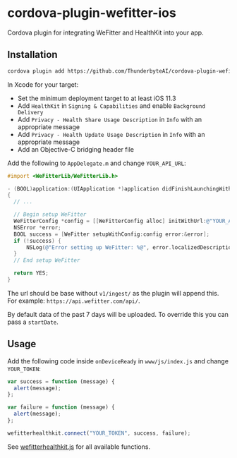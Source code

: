 # cordova-plugin-wefitter-ios

Cordova plugin for integrating WeFitter and HealthKit into your app.

## Installation

```sh
cordova plugin add https://github.com/ThunderbyteAI/cordova-plugin-wefitter-ios.git#v0.0.1
```

In Xcode for your target:

- Set the minimum deployment target to at least iOS 11.3
- Add `HealthKit` in `Signing & Capabilities` and enable `Background Delivery`
- Add `Privacy - Health Share Usage Description` in `Info` with an appropriate message
- Add `Privacy - Health Update Usage Description` in `Info` with an appropriate message
- Add an Objective-C bridging header file

Add the following to `AppDelegate.m` and change `YOUR_API_URL`:

```objective-c
#import <WeFitterLib/WeFitterLib.h>

- (BOOL)application:(UIApplication *)application didFinishLaunchingWithOptions:(NSDictionary *)launchOptions
{
  // ...

  // Begin setup WeFitter
  WeFitterConfig *config = [[WeFitterConfig alloc] initWithUrl:@"YOUR_API_URL" clientId:@"" clientSecret:@"" startDate:nil];
  NSError *error;
  BOOL success = [WeFitter setupWithConfig:config error:&error];
  if (!success) {
      NSLog(@"Error setting up WeFitter: %@", error.localizedDescription);
  }
  // End setup WeFitter

  return YES;
}
```

The url should be base without `v1/ingest/` as the plugin will append this. For example: `https://api.wefitter.com/api/`.

By default data of the past 7 days will be uploaded. To override this you can pass a `startDate`.

## Usage

Add the following code inside `onDeviceReady` in `www/js/index.js` and change `YOUR_TOKEN`:

```js
var success = function (message) {
  alert(message);
};

var failure = function (message) {
  alert(message);
};

wefitterhealthkit.connect("YOUR_TOKEN", success, failure);
```

See [wefitterhealthkit.js](www/wefitterhealthkit.js) for all available functions.
